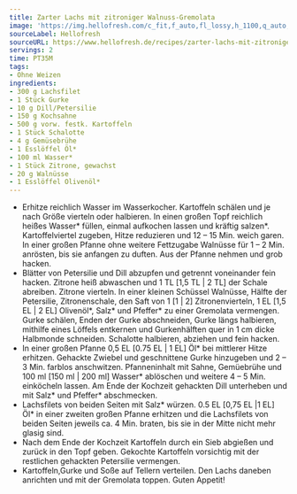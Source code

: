 ```yaml
---
title: Zarter Lachs mit zitroniger Walnuss-Gremolata
image: 'https://img.hellofresh.com/c_fit,f_auto,fl_lossy,h_1100,q_auto,w_2600/hellofresh_s3/image/zarter-lachs-getoppt-mit-zitroniger-walnuss-gremolata-c8dcf1bd.jpg'
sourceLabel: Hellofresh
sourceURL: https://www.hellofresh.de/recipes/zarter-lachs-mit-zitroniger-walnuss-gremolata-630cb7210b4871f953067d44
servings: 2
time: PT35M
tags:
- Ohne Weizen
ingredients:
- 300 g Lachsfilet
- 1 Stück Gurke
- 10 g Dill/Petersilie
- 150 g Kochsahne
- 500 g vorw. festk. Kartoffeln
- 1 Stück Schalotte
- 4 g Gemüsebrühe
- 1 Esslöffel Öl*
- 100 ml Wasser*
- 1 Stück Zitrone, gewachst
- 20 g Walnüsse
- 1 Esslöffel Olivenöl*
---
```


- Erhitze reichlich Wasser im Wasserkocher.  Kartoffeln schälen und je nach Größe vierteln oder halbieren.  In einen großen Topf reichlich heißes Wasser\* füllen, einmal aufkochen lassen und kräftig salzen\*. Kartoffelviertel zugeben, Hitze reduzieren und 12 – 15 Min. weich garen. In einer großen Pfanne ohne weitere Fettzugabe Walnüsse für 1 – 2 Min. anrösten, bis sie anfangen zu duften. Aus der Pfanne nehmen und grob hacken.
- Blätter von Petersilie und Dill abzupfen und getrennt voneinander fein hacken.  Zitrone heiß abwaschen und 1 TL [1,5 TL | 2 TL] der Schale abreiben.  Zitrone vierteln.  In einer kleinen Schüssel Walnüsse, Hälfte der Petersilie, Zitronenschale, den Saft von 1 [1 | 2] Zitronenvierteln, 1 EL [1,5 EL | 2 EL] Olivenöl\*, Salz\* und Pfeffer\* zu einer Gremolata vermengen.  Gurke schälen, Enden der Gurke abschneiden, Gurke längs halbieren, mithilfe eines Löffels entkernen und Gurkenhälften quer in 1 cm dicke Halbmonde schneiden. Schalotte halbieren, abziehen und fein hacken.
- In einer großen Pfanne 0,5 EL [0.75 EL | 1 EL] Öl\* bei mittlerer Hitze erhitzen. Gehackte Zwiebel und geschnittene Gurke hinzugeben und 2 – 3 Min. farblos anschwitzen. Pfanneninhalt mit Sahne, Gemüebrühe und 100 ml [150 ml | 200 ml] Wasser\* ablöschen und weitere 4 – 5 Min. einköcheln lassen. Am Ende der Kochzeit gehackten Dill unterheben und mit Salz\* und Pfeffer\* abschmecken.
- Lachsfilets von beiden Seiten mit Salz\* würzen. 0.5 EL [0,75 EL |1 EL] Öl\* in einer zweiten großen Pfanne erhitzen und die Lachsfilets von beiden Seiten jeweils ca. 4 Min. braten, bis sie in der Mitte nicht mehr glasig sind.
- Nach dem Ende der Kochzeit Kartoffeln durch ein Sieb abgießen und zurück in den Topf geben. Gekochte Kartoffeln vorsichtig mit der restlichen gehackten Petersilie vermengen.
- Kartoffeln,Gurke und Soße auf Tellern verteilen. Den Lachs daneben anrichten und mit der Gremolata toppen. Guten Appetit!
